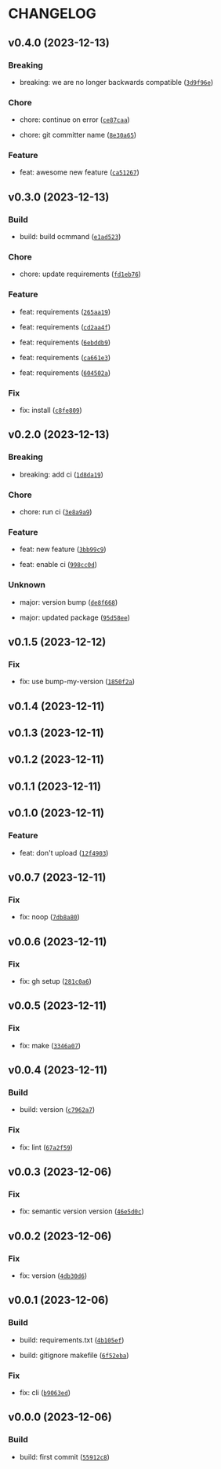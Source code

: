 # CHANGELOG



## v0.4.0 (2023-12-13)

### Breaking

* breaking: we are no longer backwards compatible ([`3d9f96e`](https://github.com/mzwiessele/pypi-test-8412384/commit/3d9f96e73fe028d1f2b8135e9c48fb49db974445))

### Chore

* chore: continue on error ([`ce87caa`](https://github.com/mzwiessele/pypi-test-8412384/commit/ce87caafa13aa01092d5c59af6324fd604416340))

* chore: git committer name ([`8e30a65`](https://github.com/mzwiessele/pypi-test-8412384/commit/8e30a65ddba4042c3154085653bb87423c82bad0))

### Feature

* feat: awesome new feature ([`ca51267`](https://github.com/mzwiessele/pypi-test-8412384/commit/ca512675796c6a9cf4588a322c319beb70102ef4))


## v0.3.0 (2023-12-13)

### Build

* build: build ocmmand ([`e1ad523`](https://github.com/mzwiessele/pypi-test-8412384/commit/e1ad5235f44c061ee8e8a275be78b4ba1e772809))

### Chore

* chore: update requirements ([`fd1eb76`](https://github.com/mzwiessele/pypi-test-8412384/commit/fd1eb766be44489cbf515b8a2d0503283c78739c))

### Feature

* feat: requirements ([`265aa19`](https://github.com/mzwiessele/pypi-test-8412384/commit/265aa19e10631da4b198b7167c02bfe369dc277e))

* feat: requirements ([`cd2aa4f`](https://github.com/mzwiessele/pypi-test-8412384/commit/cd2aa4faaa84a77dc14c66b9b6f0d82aa4438e61))

* feat: requirements ([`6ebddb9`](https://github.com/mzwiessele/pypi-test-8412384/commit/6ebddb9c48e2ffe237d48ad371283e4770e89768))

* feat: requirements ([`ca661e3`](https://github.com/mzwiessele/pypi-test-8412384/commit/ca661e3f403f8a309dbe9f9277e01ce809c6208b))

* feat: requirements ([`604502a`](https://github.com/mzwiessele/pypi-test-8412384/commit/604502afff63122f60aca69ef89cf1e93999b75f))

### Fix

* fix: install ([`c8fe809`](https://github.com/mzwiessele/pypi-test-8412384/commit/c8fe8096e3412f2120137a47ea8c21cc266a609d))


## v0.2.0 (2023-12-13)

### Breaking

* breaking: add ci ([`1d8da19`](https://github.com/mzwiessele/pypi-test-8412384/commit/1d8da19402ae9c1fb29afc3246c1ca848649ae7b))

### Chore

* chore: run ci ([`3e8a9a9`](https://github.com/mzwiessele/pypi-test-8412384/commit/3e8a9a914f38f01de033a07c9afc46871981fbc8))

### Feature

* feat: new feature ([`3bb99c9`](https://github.com/mzwiessele/pypi-test-8412384/commit/3bb99c925ca74ba0a1e244036c9bfe06c6370a68))

* feat: enable ci ([`998cc0d`](https://github.com/mzwiessele/pypi-test-8412384/commit/998cc0d1dcfa3d594a7cdd08800a3c4771f63f87))

### Unknown

* major: version bump ([`de8f668`](https://github.com/mzwiessele/pypi-test-8412384/commit/de8f66827c57a097b3027466f2d4f28b35800d01))

* major: updated package ([`95d58ee`](https://github.com/mzwiessele/pypi-test-8412384/commit/95d58ee9d8b0d4150252bec602d12856a54bea33))


## v0.1.5 (2023-12-12)

### Fix

* fix: use bump-my-version ([`1850f2a`](https://github.com/mzwiessele/pypi-test-8412384/commit/1850f2aa3b76b81e02cc54d29c0152814d6b26c4))


## v0.1.4 (2023-12-11)


## v0.1.3 (2023-12-11)


## v0.1.2 (2023-12-11)


## v0.1.1 (2023-12-11)


## v0.1.0 (2023-12-11)

### Feature

* feat: don&#39;t upload ([`12f4903`](https://github.com/mzwiessele/pypi-test-8412384/commit/12f4903ab542e7effe97c58b3c79aa92a5114edb))


## v0.0.7 (2023-12-11)

### Fix

* fix: noop ([`7db8a80`](https://github.com/mzwiessele/pypi-test-8412384/commit/7db8a80c07ceacad25e12d2f926772640171113b))


## v0.0.6 (2023-12-11)

### Fix

* fix: gh setup ([`281c0a6`](https://github.com/mzwiessele/pypi-test-8412384/commit/281c0a61c1d207c75e3ec99fae30ca6ea77f4a59))


## v0.0.5 (2023-12-11)

### Fix

* fix: make ([`3346a07`](https://github.com/mzwiessele/pypi-test-8412384/commit/3346a07de1197b756439d6f4426f1d179af780d1))


## v0.0.4 (2023-12-11)

### Build

* build: version ([`c7962a7`](https://github.com/mzwiessele/pypi-test-8412384/commit/c7962a78f7650a924871dcd6e8eea6c770d797ab))

### Fix

* fix: lint ([`67a2f59`](https://github.com/mzwiessele/pypi-test-8412384/commit/67a2f5998834b6afee8c0777330c610137a8a50e))


## v0.0.3 (2023-12-06)

### Fix

* fix: semantic version version ([`46e5d0c`](https://github.com/mzwiessele/pypi-test-8412384/commit/46e5d0c483c5d292b2f9ca00fa00d1b39a7bc40a))


## v0.0.2 (2023-12-06)

### Fix

* fix: version ([`4db30d6`](https://github.com/mzwiessele/pypi-test-8412384/commit/4db30d600736209b4f636893d53d1ed963ea81ad))


## v0.0.1 (2023-12-06)

### Build

* build: requirements.txt ([`4b105ef`](https://github.com/mzwiessele/pypi-test-8412384/commit/4b105ef840add4b48cd1e20528c74eff83f4762e))

* build: gitignore makefile ([`6f52eba`](https://github.com/mzwiessele/pypi-test-8412384/commit/6f52eba13170fcec57d25a9b8c7c79a9abd658f5))

### Fix

* fix: cli ([`b9063ed`](https://github.com/mzwiessele/pypi-test-8412384/commit/b9063ed20db85e0ae00f3115f815ecb1f3992c1b))


## v0.0.0 (2023-12-06)

### Build

* build: first commit ([`55912c8`](https://github.com/mzwiessele/pypi-test-8412384/commit/55912c8f973944ea9b52b6d648cb3f6e22250856))
